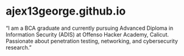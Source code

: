 # ajex13george.github.io
“I am a BCA graduate and currently pursuing Advanced Diploma in Information Security (ADIS) at Offenso Hacker Academy, Calicut. Passionate about penetration testing, networking, and cybersecurity research.”
